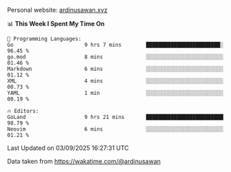 Personal website: [ardinusawan.xyz](https://ardinusawan.xyz)

<!--START_SECTION:waka-->
📊 **This Week I Spent My Time On** 

```text
💬 Programming Languages: 
Go                       9 hrs 7 mins        ████████████████████████░   96.45 % 
go.mod                   8 mins              ░░░░░░░░░░░░░░░░░░░░░░░░░   01.46 % 
Markdown                 6 mins              ░░░░░░░░░░░░░░░░░░░░░░░░░   01.12 % 
XML                      4 mins              ░░░░░░░░░░░░░░░░░░░░░░░░░   00.73 % 
YAML                     1 min               ░░░░░░░░░░░░░░░░░░░░░░░░░   00.19 % 

🔥 Editors: 
GoLand                   9 hrs 21 mins       █████████████████████████   98.79 % 
Neovim                   6 mins              ░░░░░░░░░░░░░░░░░░░░░░░░░   01.21 % 
```


 Last Updated on 03/09/2025 16:27:31 UTC
<!--END_SECTION:waka-->
Data taken from https://wakatime.com/@ardinusawan
